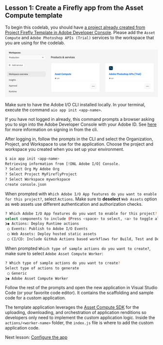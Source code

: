 ## Lesson 1: Create a Firefly app from the Asset Compute template

To begin this codelab, you should have [a project already created from Project Firefly Template in Adobe Developer Console](https://github.com/AdobeDocs/project-firefly/blob/master/getting_started/first_app.md#2-creating-a-new-project-on-developer-console). Please add the `Asset Compute` and `Adobe Photoshop APIs (Trial)` services to the workspace that you are using for the codelab.

![Console Workspace](assets/console-workspace.png)

Make sure to have the Adobe I/O CLI installed locally. In your terminal, execute the command `aio app init <app-name>`.

If you have not logged in already, this command prompts a browser asking you to sign into the Adobe Developer Console with your Adobe ID. See [here](https://github.com/AdobeDocs/project-firefly/blob/master/getting_started/first_app.md#3-signing-in-from-cli) for more information on signing in from the cli.

After logging in, follow the prompts in the CLI and select the Organization, Project, and Workspace to use for the application. Choose the project and workspace you created when you set up your environment.

```bash
$ aio app init <app-name>
Retrieving information from [!DNL Adobe I/O] Console.
? Select Org My Adobe Org
? Select Project MyFireflyProject
? Select Workspace myworkspace
create console.json
```

When prompted with `Which Adobe I/O App features do you want to enable for this project?`, select `Actions`. Make sure to **deselect** `Web Assets` option as web assets use different authentication and authorization checks.

```bash
? Which Adobe I/O App features do you want to enable for this project?
select components to include (Press <space> to select, <a> to toggle all, <i> to invert selection)
❯◉ Actions: Deploy Runtime actions
 ◯ Events: Publish to Adobe I/O Events
 ◯ Web Assets: Deploy hosted static assets
 ◯ CI/CD: Include GitHub Actions based workflows for Build, Test and Deploy
```

When prompted `Which type of sample actions do you want to create?`, make sure to select `Adobe Asset Compute Worker`:

```bash
? Which type of sample actions do you want to create?
Select type of actions to generate
 ◯ Generic
❯◉ Adobe Asset Compute Worker
```

Follow the rest of the prompts and open the new application in Visual Studio Code (or your favorite code editor). It contains the scaffolding and sample code for a custom application.

The template application leverages the [Asset Compute SDK](https://github.com/adobe/asset-compute-sdk) for the uploading, downloading, and orchestration of application renditions so developers only need to implement the custom application logic. Inside the `actions/<worker-name>` folder, the `index.js` file is where to add the custom application code.

Next lesson: [Configure the app](lesson2.md)